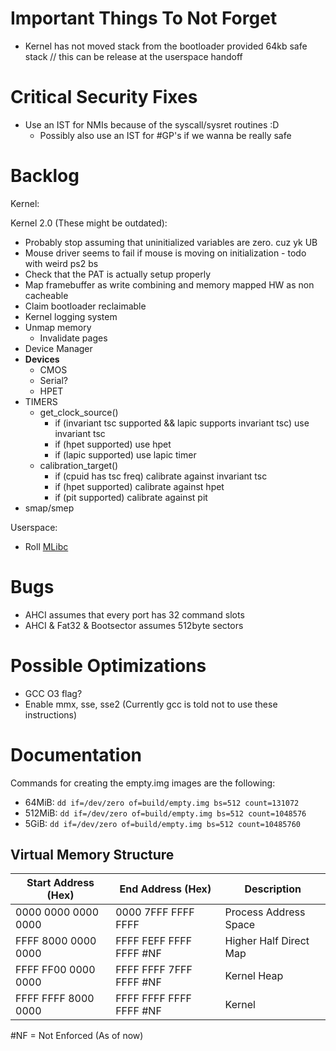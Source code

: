 # Important Things To Not Forget
- Kernel has not moved stack from the bootloader provided 64kb safe stack // this can be release at the userspace handoff

# Critical Security Fixes
- Use an IST for NMIs because of the syscall/sysret routines :D
  - Possibly also use an IST for #GP's if we wanna be really safe

# Backlog
Kernel:

Kernel 2.0 (These might be outdated):
  - Probably stop assuming that uninitialized variables are zero. cuz yk UB
  - Mouse driver seems to fail if mouse is moving on initialization - todo with weird ps2 bs
  - Check that the PAT is actually setup properly
  - Map framebuffer as write combining and memory mapped HW as non cacheable
  - Claim bootloader reclaimable
  - Kernel logging system
  - Unmap memory
    - Invalidate pages
  - Device Manager
  - **Devices**
    - CMOS
    - Serial?
    - HPET
  - TIMERS
    - get_clock_source()
      - if (invariant tsc supported && lapic supports invariant tsc) use invariant tsc
      - if (hpet supported) use hpet
      - if (lapic supported) use lapic timer
    - calibration_target()
      - if (cpuid has tsc freq) calibrate against invariant tsc
      - if (hpet supported) calibrate against hpet 
      - if (pit supported) calibrate against pit
  - smap/smep

Userspace:
  - Roll [MLibc](https://github.com/managarm/mlibc)

# Bugs
- AHCI assumes that every port has 32 command slots
- AHCI & Fat32 & Bootsector assumes 512byte sectors

# Possible Optimizations
- GCC O3 flag?
- Enable mmx, sse, sse2 (Currently gcc is told not to use these instructions)

# Documentation
Commands for creating the empty.img images are the following:
- 64MiB: `dd if=/dev/zero of=build/empty.img bs=512 count=131072`
- 512MiB: `dd if=/dev/zero of=build/empty.img bs=512 count=1048576`
- 5GiB: `dd if=/dev/zero of=build/empty.img bs=512 count=10485760`

## Virtual Memory Structure
|Start Address (Hex)|End Address (Hex)|Description|
|-|-|-|
|0000 0000 0000 0000|0000 7FFF FFFF FFFF|Process Address Space|
|FFFF 8000 0000 0000|FFFF FEFF FFFF FFFF #NF|Higher Half Direct Map|
|FFFF FF00 0000 0000|FFFF FFFF 7FFF FFFF #NF|Kernel Heap|
|FFFF FFFF 8000 0000|FFFF FFFF FFFF FFFF #NF|Kernel|

#NF = Not Enforced (As of now)